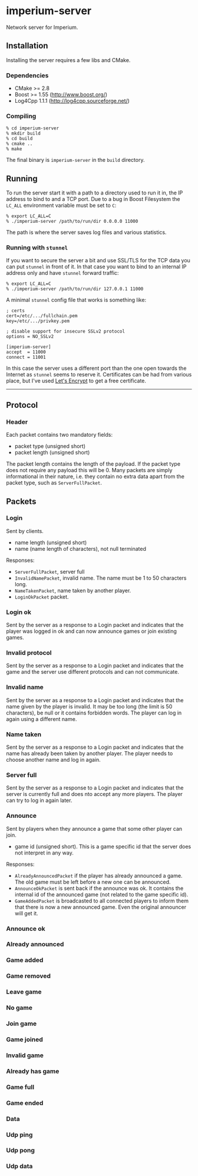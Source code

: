 # imperium-server
Network server for Imperium.

## Installation

Installing the server requires a few libs and CMake.

### Dependencies

* CMake >= 2.8
* Boost >= 1.55 (http://www.boost.org/)
* Log4Cpp 1.1.1 (http://log4cpp.sourceforge.net/)

### Compiling

````
% cd imperium-server
% mkdir build
% cd build
% cmake ..
% make
````

The final binary is `imperium-server` in the `build` directory.



## Running

To run the server start it with a path to a directory used to run it in, the IP address to bind to and a TCP port. Due
to a bug in Boost Filesystem the `LC_ALL` environment variable must be set to `C`:

````
% export LC_ALL=C
% ./imperium-server /path/to/run/dir 0.0.0.0 11000
````

The path is where the server saves log files and various statistics.

### Running with `stunnel`

If you want to secure the server a bit and use SSL/TLS for the TCP data you can put `stunnel` in front of it.
In that case you want to bind to an internal IP address only and have `stunnel` forward traffic:

````
% export LC_ALL=C
% ./imperium-server /path/to/run/dir 127.0.0.1 11000
````

A minimal `stunnel` config file that works is something like:

````
; certs
cert=/etc/.../fullchain.pem
key=/etc/.../privkey.pem

; disable support for insecure SSLv2 protocol
options = NO_SSLv2

[imperium-server]
accept  = 11000
connect = 11001
````

In this case the server uses a different port than the one open towards the Internet as `stunnel`
seems to reserve it. Certificates can be had from various place, but I've used
[Let's Encrypt](https://letsencrypt.org/) to get a free certificate.

---

## Protocol

### Header
Each packet contains two mandatory fields:
* packet type (unsigned short)
* packet length (unsigned short)

The packet length contains the length of the payload. If the packet type does not require any payload this will be 0.
Many packets are simply informational in their nature, i.e. they contain no extra data apart
from the packet type, such as `ServerFullPacket`.

## Packets

### Login
Sent by clients.

* name length (unsigned short)
* name (name length of characters), not null terminated

Responses:

* `ServerFullPacket`, server full
* `InvalidNamePacket`, invalid name. The name must be 1 to 50 characters long.
* `NameTakenPacket`, name taken by another player.
* `LoginOkPacket` packet.

### Login ok
Sent by the server as a response to a Login packet and indicates that the player was logged in ok and can now
announce games or join existing games.

### Invalid protocol
Sent by the server as a response to a Login packet and indicates that the game and the server use different protocols and
can not communicate.

### Invalid name
Sent by the server as a response to a Login packet and indicates that the name given by the player is invalid. It may
be too long (the limit is 50 characters), be null or it contains forbidden words. The player can log in again using a
different name.

### Name taken
Sent by the server as a response to a Login packet and indicates that the name has already been taken by another player.
The player needs to choose another name and log in again.

### Server full
Sent by the server as a response to a Login packet and indicates that the server is currently full and does nto accept any more
players. The player can try to log in again later.

### Announce
Sent by players when they announce a game that some other player can join.

* game id (unsigned short). This is a game specific id that the server does not interpret in any way.

Responses:

* `AlreadyAnnouncedPacket` if the player has already announced a game. The old game must be
left before a new one can be announced.
* `AnnounceOkPacket` is sent back if the announce was ok. It contains the internal id of
the announced game (not related to the game specific id).
* `GameAddedPacket` is broadcasted to all connected players to inform them that there is now
a new announced game. Even the original announcer will get it.

### Announce ok

### Already announced

### Game added

### Game removed


### Leave game
### No game
### Join game
### Game joined
### Invalid game
### Already has game
### Game full
### Game ended
### Data
### Udp ping
### Udp pong
### Udp data
